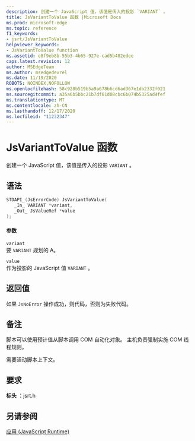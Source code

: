 ```yaml
---
description: 创建一个 JavaScript 值，该值是传入的投影 `VARIANT` 。
title: JsVariantToValue 函数 |Microsoft Docs
ms.prod: microsoft-edge
ms.topic: reference
f1_keywords:
- jsrt/JsVariantToValue
helpviewer_keywords:
- JsVariantToValue function
ms.assetid: e8f9eb8b-55b3-4b65-927e-cad5b482edee
caps.latest.revision: 12
author: MSEdgeTeam
ms.author: msedgedevrel
ms.date: 11/19/2020
ROBOTS: NOINDEX,NOFOLLOW
ms.openlocfilehash: 58c928b519b5a9a678b6cd6ad367e1db2332f021
ms.sourcegitcommit: a35a6b5bbc21b7df61d08cbc6b074b5325ad4fef
ms.translationtype: MT
ms.contentlocale: zh-CN
ms.lasthandoff: 12/17/2020
ms.locfileid: "11232347"
---
```

# JsVariantToValue 函数

创建一个 JavaScript 值，该值是传入的投影 `VARIANT` 。  
  
## 语法  
  
```cpp  
STDAPI_(JsErrorCode) JsVariantToValue(  
   _In_ VARIANT *variant,  
   _Out_ JsValueRef *value  
);  
```  
  
#### 参数  
 `variant`  
 要 `VARIANT` 规划的 A。  
  
 `value`  
 作为投影的 JavaScript 值 `VARIANT` 。  
  
## 返回值  
 如果 `JsNoError` 操作成功，则代码，否则为失败代码。  
  
## 备注  
 脚本可以使用预计值从脚本调用 COM 自动化对象。 主机负责强制实施 COM 线程规则。  
  
 需要活动脚本上下文。  
  
## 要求  
 **标头** ：jsrt.h  
  
## 另请参阅  
 [应用 (JavaScript Runtime)](../chakra-hosting/reference-javascript-runtime.md)
